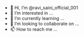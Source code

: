- 👋 Hi, I’m @ravi_saini_official_001
- 👀 I’m interested in ...
- 🌱 I’m currently learning ...
- 💞️ I’m looking to collaborate on ...
- 📫 How to reach me ...

<!---
ravisainireal/ravisainireal is a ✨ special ✨ repository because its `README.md` (this file) appears on your GitHub profile.
You can click the Preview link to take a look at your changes.
--->

